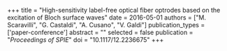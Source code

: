 +++
title = "High-sensitivity label-free optical fiber optrodes based on the excitation of Bloch surface waves"
date = 2016-05-01
authors = ["M. Scaravilli", "G. Castaldi", "A. Cusano", "V. Galdi"]
publication_types = ['paper-conference']
abstract = ""
selected = false
publication = "*Proceedings of SPIE*"
doi = "10.1117/12.2236675"
+++


